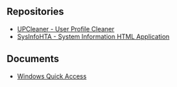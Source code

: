 ## Repositories
* [UPCleaner - User Profile Cleaner](https://github.com/ermannog/UPCleaner)
* [SysInfoHTA - System Information HTML Application](https://github.com/ermannog/SysInfoHTA)

## Documents
* [Windows Quick Access](docs/WindowsQuickAccess.md)

